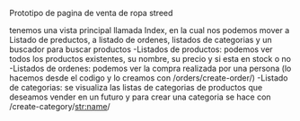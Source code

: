 
  
Prototipo de pagina de venta de ropa streed
  
 tenemos una vista principal llamada Index, en la cual nos podemos mover a Listado de preductos, a listado de ordenes, listados de categorias 
 y un buscador para buscar productos
 -Listados de productos: podemos ver todos los productos existentes, su nombre, su precio y si esta en stock o no 
 -Listados de ordenes: podemos ver la compra realizada por una persona (lo hacemos desde el codigo y lo creamos con /orders/create-order/)
 -Listado de categorias: se visualiza las listas de categorias de productos que deseamos vender en un futuro y para crear una categoria se hace con /create-category/<str:name>/
